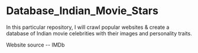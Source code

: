# Database_Indian_Movie_Stars



In this particular repository, I will crawl popular websites & create a database of Indian movie celebrities with their images and personality traits.

Website source -- IMDb

